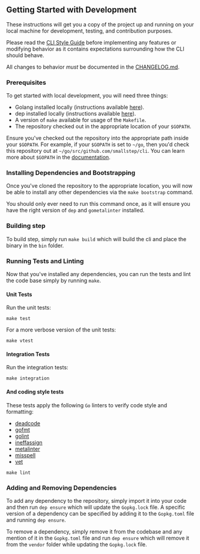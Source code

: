 ## Getting Started with Development

These instructions will get you a copy of the project up and running on your
local machine for development, testing, and contribution purposes.

Please read the [CLI Style Guide](https://github.com/urfave/cli) before
implementing any features or modifying behavior as it contains expectations
surrounding how the CLI should behave.

All changes to behavior *must* be documented in the [CHANGELOG.md](../CHANGELOG.md).

### Prerequisites

To get started with local development, you will need three things:

- Golang installed locally (instructions available
[here](https://golang.org/doc/install)).
- dep installed locally (instructions available
[here](https://golang.github.io/dep/docs/installation.html)).
- A version of `make` available for usage of the `Makefile`.
- The repository checked out in the appropriate location of your `$GOPATH`.

Ensure you've checked out the repository into the appropriate path inside your
`$GOPATH`. For example, if your `$GOPATH` is set to `~/go`, then you'd check
this repository out at `~/go/src/github.com/smallstep/cli`. You can
learn more about `$GOPATH` in the
[documentation](https://golang.org/doc/code.html#GOPATH).

### Installing Dependencies and Bootstrapping

Once you've cloned the repository to the appropriate location, you will now be
able to install any other dependencies via the `make bootstrap` command.

You should only ever need to run this command once, as it will ensure you have
the right version of `dep` and `gometalinter` installed.

### Building step

To build step, simply run `make build` which will build the cli and place the
binary in the `bin` folder.

### Running Tests and Linting

Now that you've installed any dependencies, you can run the tests and lint the
code base simply by running `make`.

#### Unit Tests

Run the unit tests:

```
make test
```

For a more verbose version of the unit tests:

```
make vtest
```

#### Integration Tests

Run the integration tests:

```
make integration
```

#### And coding style tests

These tests apply the following `Go` linters to verify code style and formatting:

* [deadcode](https://github.com/tsenart/deadcode)
* [gofmt](https://golang.org/cmd/gofmt/)
* [golint](https://github.com/golang/lint/golint)
* [ineffassign](https://github.com/gordonklaus/ineffassign)
* [metalinter](https://github.com/alecthomas/gometalinter)
* [misspell](https://github.com/client9/misspell/cmd/misspell)
* [vet](https://golang.org/cmd/vet/)

```
make lint
```

### Adding and Removing Dependencies

To add any dependency to the repository, simply import it into your code and
then run `dep ensure` which will update the `Gopkg.lock` file. A specific
version of a dependency can be specified by adding it to the `Gopkg.toml` file
and running `dep ensure`.

To remove a dependency, simply remove it from the codebase and any mention of
it in the `Gopkg.toml` file and run `dep ensure` which will remove it from the
`vendor` folder while updating the `Gopkg.lock` file.
